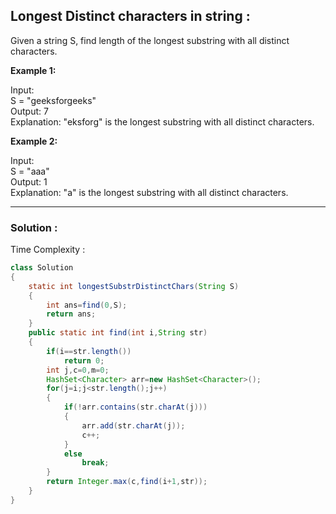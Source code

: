 <h2> Longest Distinct characters in string : </h2>
Given a string S, find length of the longest substring with all distinct characters. 

**Example 1:**

Input: <br/>
S = "geeksforgeeks" <br/>
Output: 7 <br/>
Explanation: "eksforg" is the longest substring with all distinct characters.

**Example 2:**

Input: <br/>
S = "aaa" <br/>
Output: 1 <br/>
Explanation: "a" is the longest substring with all distinct characters.

----------------------------------------------------------------------------------------------------------------------------------------

<h3> Solution : </h3>

Time Complexity :

```java
class Solution
{
    static int longestSubstrDistinctChars(String S)
    {
        int ans=find(0,S);
        return ans;
    }
    public static int find(int i,String str)
    {
        if(i==str.length())
            return 0;
        int j,c=0,m=0;
        HashSet<Character> arr=new HashSet<Character>();
        for(j=i;j<str.length();j++)
        {
            if(!arr.contains(str.charAt(j)))
            {
                arr.add(str.charAt(j));
                c++;
            }
            else
                break;
        }
        return Integer.max(c,find(i+1,str));
    }
}
```


